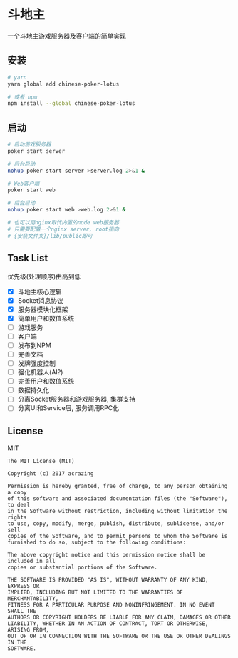 # 斗地主

一个斗地主游戏服务器及客户端的简单实现

## 安装

```bash
# yarn
yarn global add chinese-poker-lotus

# 或者 npm
npm install --global chinese-poker-lotus
```

## 启动

```bash
# 启动游戏服务器
poker start server

# 后台启动
nohup poker start server >server.log 2>&1 &

# Web客户端
poker start web

# 后台启动
nohup poker start web >web.log 2>&1 &

# 也可以用nginx取代内置的node web服务器
# 只需要配置一个nginx server, root指向
# {安装文件夹}/lib/public即可
```

## Task List

优先级(处理顺序)由高到低

- [x] 斗地主核心逻辑
- [x] Socket消息协议
- [x] 服务器模块化框架
- [x] 简单用户和数值系统
- [ ] 游戏服务
- [ ] 客户端
- [ ] 发布到NPM
- [ ] 完善文档
- [ ] 发牌强度控制
- [ ] 强化机器人(AI?)
- [ ] 完善用户和数值系统
- [ ] 数据持久化
- [ ] 分离Socket服务器和游戏服务器, 集群支持
- [ ] 分离UI和Service层, 服务调用RPC化

## License

MIT

    The MIT License (MIT)
    
    Copyright (c) 2017 acrazing
    
    Permission is hereby granted, free of charge, to any person obtaining a copy
    of this software and associated documentation files (the "Software"), to deal
    in the Software without restriction, including without limitation the rights
    to use, copy, modify, merge, publish, distribute, sublicense, and/or sell
    copies of the Software, and to permit persons to whom the Software is
    furnished to do so, subject to the following conditions:
    
    The above copyright notice and this permission notice shall be included in all
    copies or substantial portions of the Software.
    
    THE SOFTWARE IS PROVIDED "AS IS", WITHOUT WARRANTY OF ANY KIND, EXPRESS OR
    IMPLIED, INCLUDING BUT NOT LIMITED TO THE WARRANTIES OF MERCHANTABILITY,
    FITNESS FOR A PARTICULAR PURPOSE AND NONINFRINGEMENT. IN NO EVENT SHALL THE
    AUTHORS OR COPYRIGHT HOLDERS BE LIABLE FOR ANY CLAIM, DAMAGES OR OTHER
    LIABILITY, WHETHER IN AN ACTION OF CONTRACT, TORT OR OTHERWISE, ARISING FROM,
    OUT OF OR IN CONNECTION WITH THE SOFTWARE OR THE USE OR OTHER DEALINGS IN THE
    SOFTWARE.